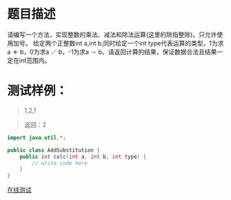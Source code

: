 # 题目描述
请编写一个方法，实现整数的乘法、减法和除法运算(这里的除指整除)。只允许使用加号。
给定两个正整数int a,int b,同时给定一个int type代表运算的类型，1为求a ＊ b，0为求a ／ b，-1为求a － b。请返回计算的结果，保证数据合法且结果一定在int范围内。

# 测试样例：
>1,2,1

>返回：2


```java
import java.util.*;

public class AddSubstitution {
    public int calc(int a, int b, int type) {
        // write code here
    }
}
```
[在线测试](http://www.nowcoder.com/practice/73f21c4e681f44be9517f215b7652eb8?tpId=8&tqId=11028&rp=2&ru=/ta/cracking-the-coding-interview&qru=/ta/cracking-the-coding-interview/question-ranking)